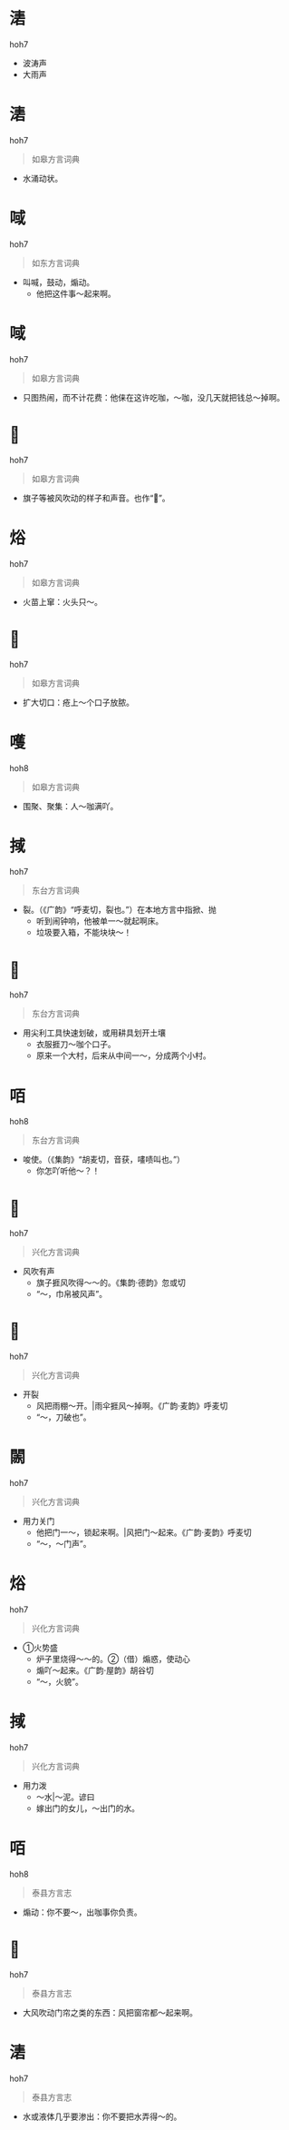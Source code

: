 # 湱
hoh7
- 波涛声
- 大雨声

# 湱
hoh7
> 如皋方言词典
- 水涌动状。

# 㖪
hoh7
> 如东方言词典
- 叫喊，鼓动，煽动。
  - 他把这件事～起来啊。

# 㖪
hoh7
> 如皋方言词典
- 只图热闹，而不计花费：他俫在这许吃咖，～咖，没几天就把钱总～掉啊。

# 𢃤
hoh7
> 如皋方言词典
- 旗子等被风吹动的样子和声音。也作“𢃎”。

# 焀
hoh7
> 如皋方言词典
- 火苗上窜：火头只～。

# 𠜻
hoh7
> 如皋方言词典
- 扩大切口：疮上～个口子放脓。

# 嚄
hoh8
> 如皋方言词典
- 围聚、聚集：人～咖满吖。

# 掝
hoh7
> 东台方言词典
- 裂。（《广韵》“呼麦切，裂也。”）在本地方言中指掀、抛
  - 听到闹钟响，他被单一～就起啊床。
  - 垃圾要入箱，不能块块～！

# 𠜻
hoh7
> 东台方言词典
- 用尖利工具快速划破，或用耕具划开土壤
  - 衣服捱刀～咖个口子。
  - 原来一个大村，后来从中间一～，分成两个小村。

# 咟
hoh8
> 东台方言词典
- 唆使。（《集韵》“胡麦切，音获，㗲啧叫也。”）
  - 你怎吖听他～？！

# 𢃤
hoh7
> 兴化方言词典
- 风吹有声
  - 旗子捱风吹得～～的。《集韵·德韵》忽或切
  - “～，巾帛被风声”。

# 𠜻
hoh7
> 兴化方言词典
- 开裂
  - 风把雨棚～开。|雨伞捱风～掉啊。《广韵·麦韵》呼麦切
  - “～，刀破也”。

# 䦝
hoh7
> 兴化方言词典
- 用力关门
  - 他把门一～，锁起来啊。|风把门～起来。《广韵·麦韵》呼麦切
  - “～，～门声”。

# 焀
hoh7
> 兴化方言词典
- ①火势盛
  - 炉子里烧得～～的。②（借）煽惑，使动心
  - 煽吖～起来。《广韵·屋韵》胡谷切
  - “～，火貌”。

# 掝
hoh7
> 兴化方言词典
- 用力泼
  - ～水|～泥。谚曰
  - 嫁出门的女儿，～出门的水。

# 咟
hoh8
> 泰县方言志
- 煽动：你不要～，出咖事你负责。

# 𢃤
hoh7
> 泰县方言志
- 大风吹动门帘之类的东西：风把窗帘都～起来啊。

# 湱
hoh7
> 泰县方言志
- 水或液体几乎要渗出：你不要把水弄得～的。
